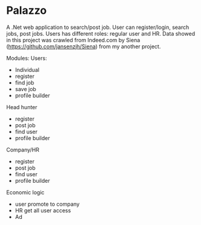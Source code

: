 # Palazzo
A .Net web application to search/post job. User can register/login, search jobs, post jobs. Users has different roles: regular user and HR.
Data showed in this project was crawled from Indeed.com by Siena (https://github.com/jansenzjh/Siena) from my another project.

Modules:
Users: 
* Individual 
* register 
* find job 
* save job 
* profile builder 

Head hunter 
* register 
* post job 
* find user 
* profile builder 

Company/HR 
* register 
* post job 
* find user 
* profile builder 

Economic logic 
* user promote to company 
* HR get all user access 
* Ad 
